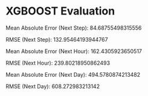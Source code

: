 # XGBOOST Evaluation
Mean Absolute Error (Next Step): 84.68755498315556

RMSE (Next Step): 132.95464193944767

Mean Absolute Error (Next Hour): 162.4305923650517

RMSE (Next Hour): 239.80218950862493

Mean Absolute Error (Next Day): 494.5780874213482

RMSE (Next Day): 608.272983213142

